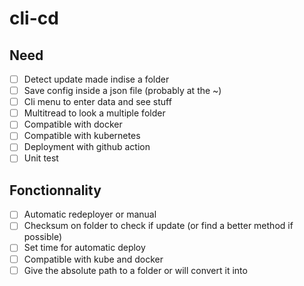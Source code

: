 # cli-cd

## Need

- [ ] Detect update made indise a folder
- [ ] Save config inside a json file (probably at the ~)
- [ ] Cli menu to enter data and see stuff
- [ ] Multitread to look a multiple folder
- [ ] Compatible with docker
- [ ] Compatible with kubernetes
- [ ] Deployment with github action
- [ ] Unit test

## Fonctionnality

- [ ] Automatic redeployer or manual
- [ ] Checksum on folder to check if update (or find a better method if possible)
- [ ] Set time for automatic deploy
- [ ] Compatible with kube and docker
- [ ] Give the absolute path to a folder or will convert it into
